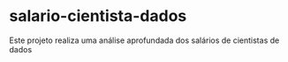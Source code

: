 # salario-cientista-dados
Este projeto realiza uma análise aprofundada dos salários de cientistas de dados
